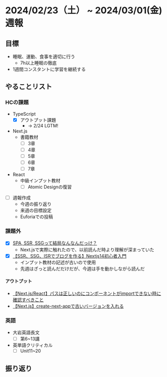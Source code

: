 # 2024/02/23（土） ~ 2024/03/01(金) 週報

## 目標

- 睡眠、運動、食事を適切に行う
  - 7h以上睡眠の徹底
- 1週間コンスタントに学習を継続する

## やることリスト

### HCの課題

- TypeScript
  - [x] アウトプット課題
    - -> 2/24 LGTM!
- Next.js
  - 書籍教材
    - [ ] 3章
    - [ ] 4章
    - [ ] 5章
    - [ ] 6章
    - [ ] 7章

- React
  - 中級インプット教材
    - [ ] Atomic Designの復習

- [ ] 週報作成
  - 今週の振り返り
  - 来週の目標設定
  - Euforiaでの投稿

### 課題外

- [x] [SPA, SSR, SSGって結局なんなんだっけ？](https://zenn.dev/rinda_1994/articles/e6d8e3150b312d)
  - Next.jsで実際に触れたので、以前読んだ時より理解が深まっていた
- [x] [【SSR、SSG、ISRでブログを作る】Nextjs14初心者入門](https://zenn.dev/y_ta/books/eec3b78567aeeb)
  - インプット教材の記述が古いので使用
  - 先週はざっと読んだだけだが、今週は手を動かしながら読んだ

#### アウトプット

- [【Next.js/React】パスは正しいのにコンポーネントがimportできない時に確認すべきこと](https://qiita.com/wsigma21/items/fd4b17390c9c1233e370)
- [【Next.js】create-next-appで古いバージョンを入れる](https://qiita.com/wsigma21/items/d7ea6e10b3a7bf4d4797)

### 英語

- 大岩英語長文
  - [ ] 第6~13講
- 英単語クリティカル
  - [ ] Unit11~20

## 振り返り
